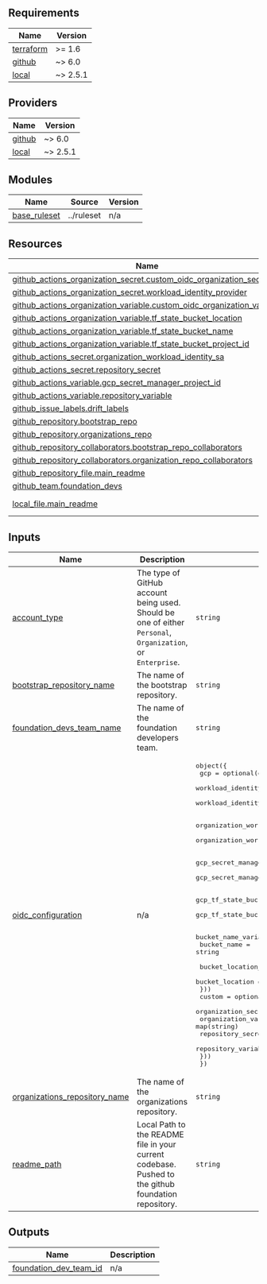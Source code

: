 ## Requirements

| Name | Version |
|------|---------|
| <a name="requirement_terraform"></a> [terraform](#requirement\_terraform) | >= 1.6 |
| <a name="requirement_github"></a> [github](#requirement\_github) | ~> 6.0 |
| <a name="requirement_local"></a> [local](#requirement\_local) | ~> 2.5.1 |

## Providers

| Name | Version |
|------|---------|
| <a name="provider_github"></a> [github](#provider\_github) | ~> 6.0 |
| <a name="provider_local"></a> [local](#provider\_local) | ~> 2.5.1 |

## Modules

| Name | Source | Version |
|------|--------|---------|
| <a name="module_base_ruleset"></a> [base\_ruleset](#module\_base\_ruleset) | ../ruleset | n/a |

## Resources

| Name | Type |
|------|------|
| [github_actions_organization_secret.custom_oidc_organization_secret](https://registry.terraform.io/providers/integrations/github/latest/docs/resources/actions_organization_secret) | resource |
| [github_actions_organization_secret.workload_identity_provider](https://registry.terraform.io/providers/integrations/github/latest/docs/resources/actions_organization_secret) | resource |
| [github_actions_organization_variable.custom_oidc_organization_variable](https://registry.terraform.io/providers/integrations/github/latest/docs/resources/actions_organization_variable) | resource |
| [github_actions_organization_variable.tf_state_bucket_location](https://registry.terraform.io/providers/integrations/github/latest/docs/resources/actions_organization_variable) | resource |
| [github_actions_organization_variable.tf_state_bucket_name](https://registry.terraform.io/providers/integrations/github/latest/docs/resources/actions_organization_variable) | resource |
| [github_actions_organization_variable.tf_state_bucket_project_id](https://registry.terraform.io/providers/integrations/github/latest/docs/resources/actions_organization_variable) | resource |
| [github_actions_secret.organization_workload_identity_sa](https://registry.terraform.io/providers/integrations/github/latest/docs/resources/actions_secret) | resource |
| [github_actions_secret.repository_secret](https://registry.terraform.io/providers/integrations/github/latest/docs/resources/actions_secret) | resource |
| [github_actions_variable.gcp_secret_manager_project_id](https://registry.terraform.io/providers/integrations/github/latest/docs/resources/actions_variable) | resource |
| [github_actions_variable.repository_variable](https://registry.terraform.io/providers/integrations/github/latest/docs/resources/actions_variable) | resource |
| [github_issue_labels.drift_labels](https://registry.terraform.io/providers/integrations/github/latest/docs/resources/issue_labels) | resource |
| [github_repository.bootstrap_repo](https://registry.terraform.io/providers/integrations/github/latest/docs/resources/repository) | resource |
| [github_repository.organizations_repo](https://registry.terraform.io/providers/integrations/github/latest/docs/resources/repository) | resource |
| [github_repository_collaborators.bootstrap_repo_collaborators](https://registry.terraform.io/providers/integrations/github/latest/docs/resources/repository_collaborators) | resource |
| [github_repository_collaborators.organization_repo_collaborators](https://registry.terraform.io/providers/integrations/github/latest/docs/resources/repository_collaborators) | resource |
| [github_repository_file.main_readme](https://registry.terraform.io/providers/integrations/github/latest/docs/resources/repository_file) | resource |
| [github_team.foundation_devs](https://registry.terraform.io/providers/integrations/github/latest/docs/resources/team) | resource |
| [local_file.main_readme](https://registry.terraform.io/providers/hashicorp/local/latest/docs/data-sources/file) | data source |

## Inputs

| Name | Description | Type | Default | Required |
|------|-------------|------|---------|:--------:|
| <a name="input_account_type"></a> [account\_type](#input\_account\_type) | The type of GitHub account being used. Should be one of either `Personal`, `Organization`, or `Enterprise`. | `string` | n/a | yes |
| <a name="input_bootstrap_repository_name"></a> [bootstrap\_repository\_name](#input\_bootstrap\_repository\_name) | The name of the bootstrap repository. | `string` | `"bootstrap"` | no |
| <a name="input_foundation_devs_team_name"></a> [foundation\_devs\_team\_name](#input\_foundation\_devs\_team\_name) | The name of the foundation developers team. | `string` | `"foundation-devs"` | no |
| <a name="input_oidc_configuration"></a> [oidc\_configuration](#input\_oidc\_configuration) | n/a | <pre>object({<br>    gcp = optional(object({<br>      workload_identity_provider_name_secret_name = optional(string)<br>      workload_identity_provider_name             = string<br><br>      organization_workload_identity_sa_secret_name = optional(string)<br>      organization_workload_identity_sa             = string<br><br>      gcp_secret_manager_project_id_variable_name = optional(string)<br>      gcp_secret_manager_project_id               = string<br><br>      gcp_tf_state_bucket_project_id_variable_name = optional(string)<br>      gcp_tf_state_bucket_project_id               = string<br><br>      bucket_name_variable_name = optional(string)<br>      bucket_name               = string<br><br>      bucket_location_variable_name = optional(string)<br>      bucket_location               = string<br>    }))<br>    custom = optional(object({<br>      organization_secrets   = map(string)<br>      organization_variables = map(string)<br>      repository_secrets     = map(map(string))<br>      repository_variables   = map(map(string))<br>    }))<br>  })</pre> | n/a | yes |
| <a name="input_organizations_repository_name"></a> [organizations\_repository\_name](#input\_organizations\_repository\_name) | The name of the organizations repository. | `string` | `"organizations"` | no |
| <a name="input_readme_path"></a> [readme\_path](#input\_readme\_path) | Local Path to the README file in your current codebase. Pushed to the github foundation repository. | `string` | `""` | no |

## Outputs

| Name | Description |
|------|-------------|
| <a name="output_foundation_dev_team_id"></a> [foundation\_dev\_team\_id](#output\_foundation\_dev\_team\_id) | n/a |